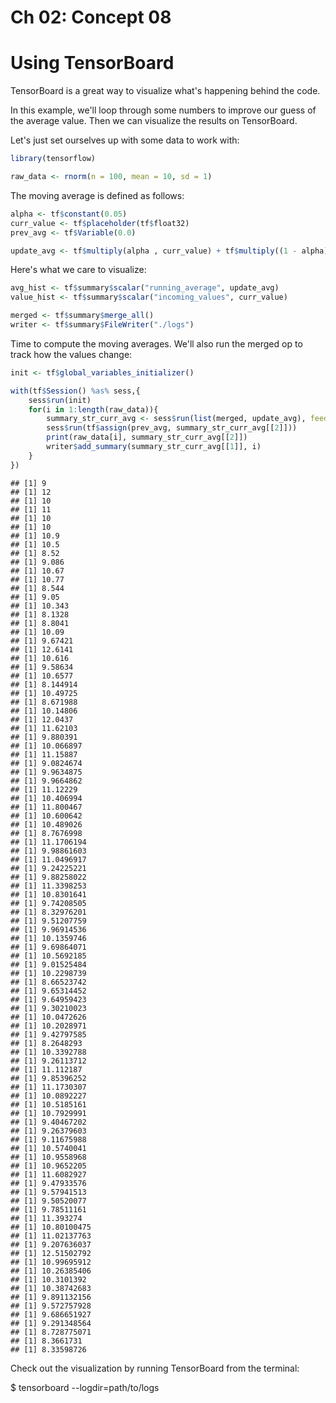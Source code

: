 Ch 02: Concept 08
================

Using TensorBoard
=================

TensorBoard is a great way to visualize what's happening behind the code.

In this example, we'll loop through some numbers to improve our guess of the average value. Then we can visualize the results on TensorBoard.

Let's just set ourselves up with some data to work with:

``` r
library(tensorflow)

raw_data <- rnorm(n = 100, mean = 10, sd = 1)
```

The moving average is defined as follows:

``` r
alpha <- tf$constant(0.05)
curr_value <- tf$placeholder(tf$float32)
prev_avg <- tf$Variable(0.0)

update_avg <- tf$multiply(alpha , curr_value) + tf$multiply((1 - alpha),  prev_avg)
```

Here's what we care to visualize:

``` r
avg_hist <- tf$summary$scalar("running_average", update_avg)
value_hist <- tf$summary$scalar("incoming_values", curr_value)

merged <- tf$summary$merge_all()
writer <- tf$summary$FileWriter("./logs")
```

Time to compute the moving averages. We'll also run the merged op to track how the values change:

``` r
init <- tf$global_variables_initializer()

with(tf$Session() %as% sess,{
    sess$run(init)
    for(i in 1:length(raw_data)){
        summary_str_curr_avg <- sess$run(list(merged, update_avg), feed_dict=dict(curr_value= raw_data[i]))
        sess$run(tf$assign(prev_avg, summary_str_curr_avg[[2]]))
        print(raw_data[i], summary_str_curr_avg[[2]])
        writer$add_summary(summary_str_curr_avg[[1]], i)
    }
})
```

    ## [1] 9
    ## [1] 12
    ## [1] 10
    ## [1] 11
    ## [1] 10
    ## [1] 10
    ## [1] 10.9
    ## [1] 10.5
    ## [1] 8.52
    ## [1] 9.086
    ## [1] 10.67
    ## [1] 10.77
    ## [1] 8.544
    ## [1] 9.05
    ## [1] 10.343
    ## [1] 8.1328
    ## [1] 8.8041
    ## [1] 10.09
    ## [1] 9.67421
    ## [1] 12.6141
    ## [1] 10.616
    ## [1] 9.58634
    ## [1] 10.6577
    ## [1] 8.144914
    ## [1] 10.49725
    ## [1] 8.671988
    ## [1] 10.14806
    ## [1] 12.0437
    ## [1] 11.62103
    ## [1] 9.880391
    ## [1] 10.066897
    ## [1] 11.15887
    ## [1] 9.0824674
    ## [1] 9.9634875
    ## [1] 9.9664862
    ## [1] 11.12229
    ## [1] 10.406994
    ## [1] 11.800467
    ## [1] 10.600642
    ## [1] 10.489026
    ## [1] 8.7676998
    ## [1] 11.1706194
    ## [1] 9.98861603
    ## [1] 11.0496917
    ## [1] 9.24225221
    ## [1] 9.88258022
    ## [1] 11.3398253
    ## [1] 10.8301641
    ## [1] 9.74208505
    ## [1] 8.32976201
    ## [1] 9.51207759
    ## [1] 9.96914536
    ## [1] 10.1359746
    ## [1] 9.69864071
    ## [1] 10.5692185
    ## [1] 9.01525484
    ## [1] 10.2298739
    ## [1] 8.66523742
    ## [1] 9.65314452
    ## [1] 9.64959423
    ## [1] 9.30210023
    ## [1] 10.0472626
    ## [1] 10.2028971
    ## [1] 9.42797585
    ## [1] 8.2648293
    ## [1] 10.3392788
    ## [1] 9.26113712
    ## [1] 11.112187
    ## [1] 9.85396252
    ## [1] 11.1730307
    ## [1] 10.0892227
    ## [1] 10.5185161
    ## [1] 10.7929991
    ## [1] 9.40467202
    ## [1] 9.26379603
    ## [1] 9.11675988
    ## [1] 10.5740041
    ## [1] 10.9558968
    ## [1] 10.9652205
    ## [1] 11.6082927
    ## [1] 9.47933576
    ## [1] 9.57941513
    ## [1] 9.50520077
    ## [1] 9.78511161
    ## [1] 11.393274
    ## [1] 10.80100475
    ## [1] 11.02137763
    ## [1] 9.207636037
    ## [1] 12.51502792
    ## [1] 10.99695912
    ## [1] 10.26385406
    ## [1] 10.3101392
    ## [1] 10.38742683
    ## [1] 9.891132156
    ## [1] 9.572757928
    ## [1] 9.686651927
    ## [1] 9.291348564
    ## [1] 8.728775071
    ## [1] 8.3661731
    ## [1] 8.33598726

Check out the visualization by running TensorBoard from the terminal:

$ tensorboard --logdir=path/to/logs
